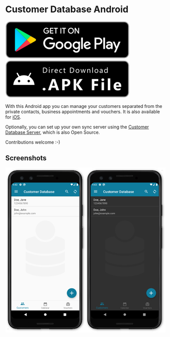 # Customer Database Android
[![Play Store](.github/playstore-badge.svg)](https://play.google.com/store/apps/details?id=de.georgsieber.customerdb)
[![APK Download](.github/apk-badge.svg)](https://github.com/schorschii/customerdb-Android/releases)

With this Android app you can manage your customers separated from the private contacts, business appointments and vouchers. It is also available for [iOS](https://github.com/schorschii/customerdb-ios).

Optionally, you can set up your own sync server using the [Customer Database Server](https://github.com/schorschii/customerdb-server), which is also Open Source.

Contributions welcome :-)

## Screenshots
![Screenshot](.github/screenshot.png)
